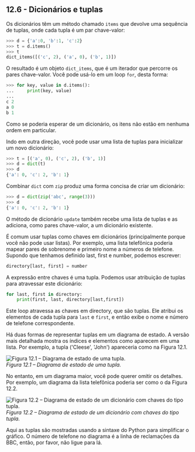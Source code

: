 ## 12.6 - Dicionários e tuplas

Os dicionários têm um método chamado `items` que devolve uma sequência de tuplas, onde cada tupla é um par chave-valor:

```python
>>> d = {'a':0, 'b':1, 'c':2}
>>> t = d.items()
>>> t
dict_items([('c', 2), ('a', 0), ('b', 1)])
```

O resultado é um objeto `dict_items`, que é um iterador que percorre os pares chave-valor. Você pode usá-lo em um loop `for`, desta forma:

```python
>>> for key, value in d.items():
...     print(key, value)
...
c 2
a 0
b 1
```

Como se poderia esperar de um dicionário, os itens não estão em nenhuma ordem em particular.

Indo em outra direção, você pode usar uma lista de tuplas para inicializar um novo dicionário:

```python
>>> t = [('a', 0), ('c', 2), ('b', 1)]
>>> d = dict(t)
>>> d
{'a': 0, 'c': 2, 'b': 1}
```

Combinar `dict` com `zip` produz uma forma concisa de criar um dicionário:


```python
>>> d = dict(zip('abc', range(3)))
>>> d
{'a': 0, 'c': 2, 'b': 1}
```

O método de dicionário `update` também recebe uma lista de tuplas e as adiciona, como pares chave-valor, a um dicionário existente.

É comum usar tuplas como chaves em dicionários (principalmente porque você não pode usar listas). Por exemplo, uma lista telefônica poderia mapear pares de sobrenome e primeiro nome a números de telefone. Supondo que tenhamos definido last, first e number, podemos escrever:

```python
directory[last, first] = number
```

A expressão entre chaves é uma tupla. Podemos usar atribuição de tuplas para atravessar este dicionário:

```python
for last, first in directory:
    print(first, last, directory[last,first])
```

Este loop atravessa as chaves em directory, que são tuplas. Ele atribui os elementos de cada tupla para `last` e `first`, e então exibe o nome e número de telefone correspondente.

Há duas formas de representar tuplas em um diagrama de estado. A versão mais detalhada mostra os índices e elementos como aparecem em uma lista. Por exemplo, a tupla ('Cleese', 'John') apareceria como na Figura 12.1.

![Figura 12.1 – Diagrama de estado de uma tupla.](https://github.com/PenseAllen/PensePython2e/raw/master/fig/tnkp_1201.png)
<br>_Figura 12.1 – Diagrama de estado de uma tupla._

No entanto, em um diagrama maior, você pode querer omitir os detalhes. Por exemplo, um diagrama da lista telefônica poderia ser como o da Figura 12.2.


![Figura 12.2 – Diagrama de estado de um dicionário com chaves do tipo tupla.](https://github.com/PenseAllen/PensePython2e/raw/master/fig/tnkp_1202.png)
<br>_Figura 12.2 – Diagrama de estado de um dicionário com chaves do tipo tupla._

Aqui as tuplas são mostradas usando a sintaxe do Python para simplificar o gráfico. O número de telefone no diagrama é a linha de reclamações da BBC, então, por favor, não ligue para lá.
